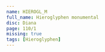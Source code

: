 ```yaml
---
name: HIEROGL_M
full_name: Hieroglyphen monumental
disc: Diana
page: 110/1
missing: true
tags: [Hieroglyphen]
---
```

